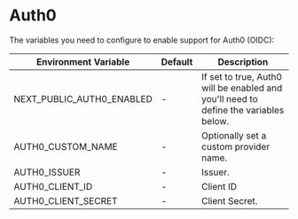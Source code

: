 # Auth0

The variables you need to configure to enable support for Auth0 (OIDC):

| Environment Variable         | Default | Description                                                                                     |
| ---------------------------- | ------- |-------------------------------------------------------------------------------------------------|
| NEXT_PUBLIC_AUTH0_ENABLED | -       | If set to true, Auth0 will be enabled and you'll need to define the variables below. |
| AUTH0_CUSTOM_NAME         | -       | Optionally set a custom provider name.                                                          |
| AUTH0_ISSUER              | -       | Issuer.                                                                                         |
| AUTH0_CLIENT_ID           | -       | Client ID                                                                                       |
| AUTH0_CLIENT_SECRET       | -       | Client Secret.                                                                                  |
